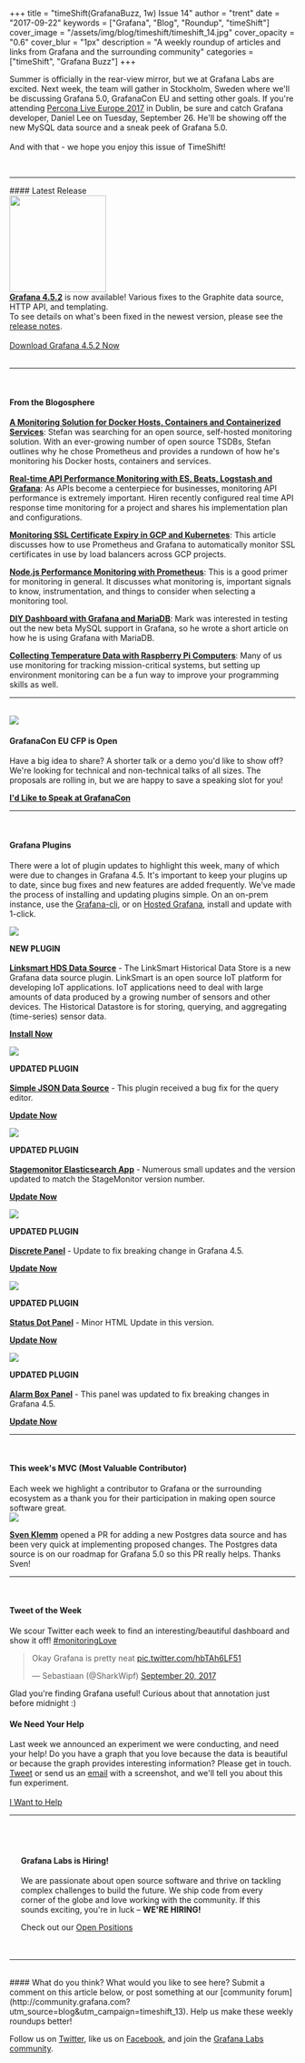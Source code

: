 +++
title = "timeShift(GrafanaBuzz, 1w) Issue 14"
author = "trent"
date = "2017-09-22"
keywords = ["Grafana", "Blog", "Roundup", "timeShift"]
cover_image = "/assets/img/blog/timeshift/timeshift_14.jpg"
cover_opacity = "0.6"
cover_blur = "1px"
description = "A weekly roundup of articles and links from Grafana and the surrounding community"
categories = ["timeShift", "Grafana Buzz"]
+++

Summer is officially in the rear-view mirror, but we at Grafana Labs are excited. Next week, the team will gather in Stockholm, Sweden where we'll be discussing Grafana 5.0, GrafanaCon EU and setting other goals. If you're attending <a href="https://www.percona.com/live/e17/registration-information" target="_blank">Percona Live Europe 2017</a> in Dublin, be sure and catch Grafana developer, Daniel Lee on Tuesday, September 26. He'll be showing off the new MySQL data source and a sneak peek of Grafana 5.0. 
<br />
<br />
And with that - we hope you enjoy this issue of TimeShift!

<br />
<hr />
#### Latest Release

<div class="row row--no-gutters blog-plugin-grid">
	<div class="col col--sm-3">
		<img src="/assets/img/blog/timeshift/grafana_release_icon.png" width="170" />
	</div>
	<div class="col col--sm-9">
		<strong><a href="https://grafana.com/grafana/download?utm_source=blog&utm_campaign=timeshift_14" target="_blank">Grafana 4.5.2</a></strong> is now available! Various fixes to the Graphite data source, HTTP API, and templating. 
		<br />
		To see details on what's been fixed in the newest version, please see the <a href="https://community.grafana.com/t/release-notes-for-grafana-v4-5-1/2573?utm_source=blog&utm_campaign=timeshift_14" target="_blank">release notes</a>.
		<br /><br />
		<a href="https://grafana.com/grafana/download?utm_source=blog&utm_campaign=timeshift_14" target="_blank" class="btn btn--primary">Download Grafana 4.5.2 Now</a>
	</div>
</div>

<br />
<hr />
<br />

#### From the Blogosphere
[**A Monitoring Solution for Docker Hosts, Containers and Containerized Services**](https://stefanprodan.com/2016/a-monitoring-solution-for-docker-hosts-containers-and-containerized-services/): Stefan was searching for an open source, self-hosted monitoring solution. With an ever-growing number of open source TSDBs, Stefan outlines why he chose Prometheus and provides a rundown of how he's monitoring his Docker hosts, containers and services.

[**Real-time API Performance Monitoring with ES, Beats, Logstash and Grafana**](https://medium.com/aubergine-solutions/real-time-api-performance-monitoring-with-es-beat-logstash-and-grafana-21f67655f41e): As APIs become a centerpiece for businesses, monitoring API performance is extremely important. Hiren recently configured real time API response time monitoring for a project and shares his implementation plan and configurations.

[**Monitoring SSL Certificate Expiry in GCP and Kubernetes**](http://roobert.github.io/2017/09/13/Monitoring-SSL-Certificate-Expiry/): This article discusses how to use Prometheus and Grafana to automatically monitor SSL certificates in use by load balancers across GCP projects.

[**Node.js Performance Monitoring with Prometheus**](https://blog.risingstack.com/node-js-performance-monitoring-with-prometheus/): This is a good primer for monitoring in general. It discusses what monitoring is, important signals to know, instrumentation, and things to consider when selecting a monitoring tool.

[**DIY Dashboard with Grafana and MariaDB**](https://yipee.io/2017/09/diy-dashboard-with-grafana-and-mariadb/): Mark was interested in testing out the new beta MySQL support in Grafana, so he wrote a short article on how he is using Grafana with MariaDB.

[**Collecting Temperature Data with Raspberry Pi Computers**](https://learnaddict.com/2017/09/19/collecting-temperature-data-with-raspberry-pi-computers/): Many of us use monitoring for tracking mission-critical systems, but setting up environment monitoring can be a fun way to improve your programming skills as well.

<hr />
<br />


<div>
	<div class="row row--md-gutters blog-plugin-grid">
		<div class="col col--sm-2 blog-plugin-grid__item">
			<img style="border-radius: 0;" src="/assets/img/blog/timeshift/grafanacon_eu_announcement.png" />
		</div>
		<div class="col col--sm-10 blog-plugin-grid__item">
			<h4>GrafanaCon EU CFP is Open</h4>
			<p>
				Have a big idea to share? A shorter talk or a demo you'd like to show off? We're looking for technical and non-technical talks of all sizes. The proposals are rolling in, but we are happy to save a speaking slot for you! 
			</p>
			<p>
				<a class="btn btn--grafanacon" href="http://grafana.com/grafanacon-cfp?utm_source=blog&utm_campaign=timeshift_14" target="_blank"><strong>I'd Like to Speak at GrafanaCon</strong></a>
			</p>
		</div>
	</div>
</div>

<hr />
<br />


#### Grafana Plugins
There were a lot of plugin updates to highlight this week, many of which were due to changes in Grafana 4.5. It's important to keep your plugins up to date, since bug fixes and new features are added frequently. We've made the process of installing and updating plugins simple. On an on-prem instance, use the <a href="http://docs.grafana.org/administration/cli/#grafana-cli?utm_source=blog&utm_campaign=timeshift_14" target="_blank">Grafana-cli</a>, or on <a href="https://grafana.com/cloud/grafana?utm_source=blog&utm_campaign=timeshift_14" target="_blank">Hosted Grafana</a>, install and update with 1-click.

<div class="blog-plugin">
	<div class="row row--md-gutters blog-plugin-grid">
		<div class="col col--sm-2 blog-plugin-grid__item">
			<img style="border-radius: 0;" src="https://grafana.com/api/plugins/linksmart-hds-datasource/versions/0.3.0/logos/large" />
		</div>
		<div class="col col--sm-10 blog-plugin-grid__item">
			<p>
				<div class="new-plugin-tag"><strong>NEW PLUGIN</strong></div><br/>
				<strong><a href="https://grafana.com/plugins/linksmart-hds-datasource?utm_source=blog&utm_campaign=timeshift_14" target="_blank">Linksmart HDS Data Source</a></strong> - The LinkSmart Historical Data Store is a new Grafana data source plugin. LinkSmart is an open source IoT platform for developing IoT applications. IoT applications need to deal with large amounts of data produced by a growing number of sensors and other devices. The Historical Datastore is for storing, querying, and aggregating (time-series) sensor data.
			</p>
			<p>
				<a class="btn btn-outline btn-small" href="https://grafana.com/plugins/linksmart-hds-datasource?utm_source=blog&utm_campaign=timeshift_14" target="_blank"><strong>Install Now</strong></a>
			</p>
		</div>
	</div>
</div>

<div class="blog-plugin">
	<div class="row row--md-gutters blog-plugin-grid">
		<div class="col col--sm-2 blog-plugin-grid__item">
			<img style="border-radius: 0;" src="https://grafana.com/api/plugins/grafana-simple-json-datasource/versions/1.3.5/logos/large" />
		</div>
		<div class="col col--sm-10 blog-plugin-grid__item">
			<p>
				<div class="updated-plugin-tag"><strong>UPDATED PLUGIN</strong></div><br/>
				<strong><a href="https://grafana.com/plugins/grafana-simple-json-datasource?utm_source=blog&utm_campaign=timeshift_14" target="_blank">Simple JSON Data Source</a></strong> - This plugin received a bug fix for the query editor.
			</p>
			<p>
				<a class="btn btn-outline btn-small" href="https://grafana.com/plugins/grafana-simple-json-datasource?utm_source=blog&utm_campaign=timeshift_14" target="_blank"><strong>Update Now</strong></a>
			</p>
		</div>
	</div>
</div>

<div class="blog-plugin">
	<div class="row row--md-gutters blog-plugin-grid">
		<div class="col col--sm-2 blog-plugin-grid__item">
			<img style="border-radius: 0;" src="https://grafana.com/api/plugins/stagemonitor-elasticsearch-app/versions/0.83.2/logos/large" />
		</div>
		<div class="col col--sm-10 blog-plugin-grid__item">
			<p>
				<div class="updated-plugin-tag"><strong>UPDATED PLUGIN</strong></div><br/>
				<strong><a href="https://grafana.com/plugins/stagemonitor-elasticsearch-app?utm_source=blog&utm_campaign=timeshift_14" target="_blank">Stagemonitor Elasticsearch App</a></strong> - Numerous small updates and the version updated to match the StageMonitor version number.
			</p>
			<p>
				<a class="btn btn-outline btn-small" href="https://grafana.com/plugins/stagemonitor-elasticsearch-app?utm_source=blog&utm_campaign=timeshift_14" target="_blank"><strong>Update Now</strong></a>
			</p>
		</div>
	</div>
</div>

<div class="blog-plugin">
	<div class="row row--md-gutters blog-plugin-grid">
		<div class="col col--sm-2 blog-plugin-grid__item">
			<img src="https://grafana.com/api/plugins/natel-discrete-panel/versions/0.0.6/logos/large" />
		</div>
		<div class="col col--sm-10 blog-plugin-grid__item">
			<p>
				<div class="updated-plugin-tag"><strong>UPDATED PLUGIN</strong></div><br/>
				<strong><a href="https://grafana.com/plugins/natel-discrete-panel?utm_source=blog&utm_campaign=timeshift_14" target="_blank">Discrete Panel</a></strong> - Update to fix breaking change in Grafana 4.5.
			</p>
			<p>
				<a class="btn btn-outline btn-small" href="https://grafana.com/plugins/natel-discrete-panel?utm_source=blog&utm_campaign=timeshift_14" target="_blank"><strong>Update Now</strong></a>
			</p>
		</div>
	</div>
</div>

<div class="blog-plugin">
	<div class="row row--md-gutters blog-plugin-grid">
		<div class="col col--sm-2 blog-plugin-grid__item">
			<img src="https://grafana.com/api/plugins/btplc-status-dot-panel/versions/0.1.2/logos/large" />
		</div>
		<div class="col col--sm-10 blog-plugin-grid__item">
			<p>
				<div class="updated-plugin-tag"><strong>UPDATED PLUGIN</strong></div><br/>
				<strong><a href="https://grafana.com/plugins/btplc-status-dot-panel?utm_source=blog&utm_campaign=timeshift_14" target="_blank">Status Dot Panel</a></strong> - Minor HTML Update in this version.
			</p>
			<p>
				<a class="btn btn-outline btn-small" href="https://grafana.com/plugins/btplc-status-dot-panel?utm_source=blog&utm_campaign=timeshift_14" target="_blank"><strong>Update Now</strong></a>
			</p>
		</div>
	</div>
</div>

<div class="blog-plugin">
	<div class="row row--md-gutters blog-plugin-grid">
		<div class="col col--sm-2 blog-plugin-grid__item">
			<img src="https://grafana.com/api/plugins/btplc-alarm-box-panel/versions/1.0.1/logos/large" />
		</div>
		<div class="col col--sm-10 blog-plugin-grid__item">
			<p>
				<div class="updated-plugin-tag"><strong>UPDATED PLUGIN</strong></div><br/>
				<strong><a href="https://grafana.com/plugins/btplc-alarm-box-panel?utm_source=blog&utm_campaign=timeshift_14" target="_blank">Alarm Box Panel</a></strong> - This panel was updated to fix breaking changes in Grafana 4.5.
			</p>
			<p>
				<a class="btn btn-outline btn-small" href="https://grafana.com/plugins/btplc-alarm-box-panel?utm_source=blog&utm_campaign=timeshift_14" target="_blank"><strong>Update Now</strong></a>
			</p>
		</div>
	</div>
</div>

<hr />
<br />

<h4>This week's MVC (Most Valuable Contributor)</h4>
Each week we highlight a contributor to Grafana or the surrounding ecosystem as a thank you for their participation in making open source software great.

<div class="blog-plugin">
	<div class="row row--md-gutters blog-plugin-grid">
		<div class="col col--sm-2 blog-plugin-grid__item">
			<img class="mvc" src="https://avatars2.githubusercontent.com/u/31455525?v=4&s=460" />
		</div>
		<div class="col col--sm-10 blog-plugin-grid__item">
			<p>
				<strong><a href="https://github.com/svenklemm" target="_blank">Sven Klemm</a></strong> opened a PR for adding a new Postgres data source and has been very quick at implementing proposed changes. The Postgres data source is on our roadmap for Grafana 5.0 so this PR really helps. Thanks Sven!
			</p>
		</div>
	</div>
</div>

<hr />
<br />

<div>
	<div class="row row--md-gutters">
		<div class="col col--sm-5">
			<h4>Tweet of the Week</h4>
			We scour Twitter each week to find an interesting/beautiful dashboard and show it off! <a href="https://twitter.com/hashtag/monitoringlove?src=hash" target="_blank">#monitoringLove</a>
			<blockquote class="twitter-tweet" data-lang="en"><p lang="en" dir="ltr">Okay Grafana is pretty neat <a href="https://t.co/hbTAh6LF51">pic.twitter.com/hbTAh6LF51</a></p>&mdash; Sebastiaan (@SharkWipf) <a href="https://twitter.com/SharkWipf/status/910635373725995008">September 20, 2017</a></blockquote>
			<script async src="//platform.twitter.com/widgets.js" charset="utf-8"></script>
			<p>Glad you're finding Grafana useful! Curious about that annotation just before midnight :)</p>
		</div>
		<div class="col col--sm-6 col--sm-offset-1">
			<h4>We Need Your Help</h4>
			Last week we announced an experiment we were conducting, and need your help! Do you have a graph that you love because the data is beautiful or because the graph provides interesting information? Please get in touch. <a href="https://twitter.com/intent/tweet?text=Hey%20%40grafana, I want to know what your experiment is all about.&?utm_source=blog&utm_campaign=timeshift_13">Tweet</a> or send us an <a href="mailto:hello@grafana.com">email</a> with a screenshot, and we'll tell you about this fun experiment.<br /><br />
			<a class="btn btn-outline" href="mailto:hello@grafana.com">I Want to Help</a>
		</div>
	</div>
</div>

<hr />
<br />
<div style=" padding: 20px; background: url(/assets/img/blog/timeshift/polygon_texture_black.jpg); background-size: cover; border-radius: 4px;">
	<h4>Grafana Labs is Hiring!</h4>
	<p>We are passionate about open source software and thrive on tackling complex challenges to build the future. We ship code from every corner of the globe and love working with the community. If this sounds exciting, you're in luck – <strong>WE'RE HIRING!</strong></p>
	<p>Check out our <a class="btn btn-outline" href="https://grafana.com/about/hiring?utm_source=blog&utm_campaign=timeshift_13" target="_blank">Open Positions</a></p>
</div>

<hr />
<br />
#### What do you think?
What would you like to see here? Submit a comment on this article below, or post something at our [community forum](http://community.grafana.com?utm_source=blog&utm_campaign=timeshift_13). Help us make these weekly roundups better!

Follow us on [Twitter](http://twitter.com/grafana), like us on [Facebook](http://facebook.com/grafana), and join the [Grafana Labs community](http://grafana.com/signup?utm_source=blog&utm_campaign=timeshift_13).



